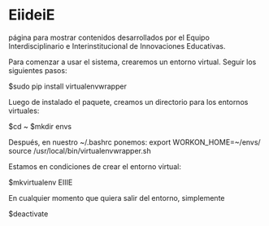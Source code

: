 # EiideiE
página para mostrar contenidos desarrollados por el Equipo Interdisciplinario e Interinstitucional de Innovaciones Educativas.

Para comenzar a usar el sistema, crearemos un entorno virtual. Seguir los siguientes pasos:

$sudo pip install virtualenvwrapper

Luego de instalado el paquete, creamos un directorio para los entornos virtuales:

$cd ~
$mkdir envs

Después, en nuestro ~/.bashrc ponemos:
export WORKON_HOME=~/envs/
source /usr/local/bin/virtualenvwrapper.sh

Estamos en condiciones de crear el entorno virtual:

$mkvirtualenv EIIIE

En cualquier momento que quiera salir del entorno, simplemente

$deactivate
